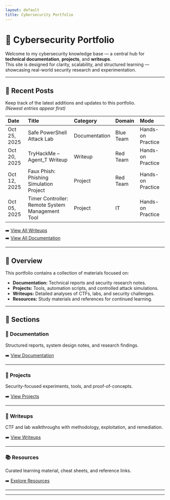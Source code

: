 ```yaml
---
layout: default
title: Cybersecurity Portfolio
---
```


# 🧩 Cybersecurity Portfolio

Welcome to my cybersecurity knowledge base — a central hub for **technical documentation**, **projects**, and **writeups**.  
This site is designed for clarity, scalability, and structured learning — showcasing real-world security research and experimentation.

---

## 📰 Recent Posts

Keep track of the latest additions and updates to this portfolio.  
*(Newest entries appear first)*

| Date | Title | Category | Domain | Mode |
|:-----|:------|:---------|:-------|:-----|
| Oct 25, 2025 | Safe PowerShell Attack Lab | Documentation | Blue Team | Hands-on Practice |
| Oct 20, 2025 | TryHackMe – Agent_T Writeup | Writeup | Red Team | Hands-on Practice |
| Oct 12, 2025 | Faux Phish: Phishing Simulation Project | Project | Red Team | Hands-on Practice |
| Oct 05, 2025 | Timer Controller: Remote System Management Tool | Project | IT | Hands-on Practice |

➡️ [View All Writeups](./writeups/index.html)  
➡️ [View All Documentation](./docs/index.html)

---

## 📘 Overview

This portfolio contains a collection of materials focused on:

- **Documentation:** Technical reports and security research notes.  
- **Projects:** Tools, automation scripts, and controlled attack simulations.  
- **Writeups:** Detailed analyses of CTFs, labs, and security challenges.  
- **Resources:** Study materials and references for continued learning.

---

## 📂 Sections

### 🧠 Documentation
Structured reports, system design notes, and research findings.

➡️ [View Documentation](./docs/index.html)

---

### 🧰 Projects
Security-focused experiments, tools, and proof-of-concepts.

➡️ [View Projects](./projects/index.html)

---

### 🧩 Writeups
CTF and lab walkthroughs with methodology, exploitation, and remediation.

➡️ [View Writeups](./writeups/index.html)

---

### 📚 Resources
Curated learning material, cheat sheets, and reference links.

➡️ [Explore Resources](./resources/index.html)

---

---



